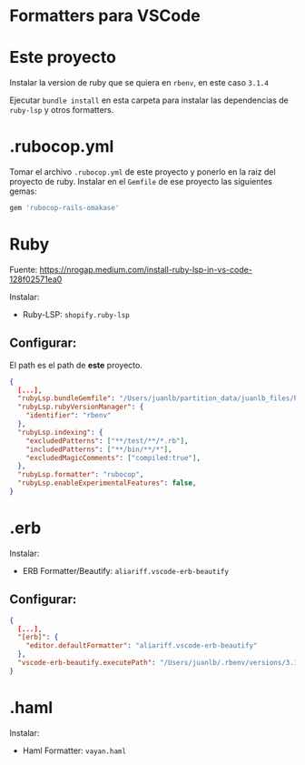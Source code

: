 # Formatters para VSCode
# Este proyecto
Instalar la version de ruby que se quiera en `rbenv`, en este caso `3.1.4`

Ejecutar `bundle install` en esta carpeta para instalar las dependencias de `ruby-lsp` y otros formatters.
# .rubocop.yml
Tomar el archivo `.rubocop.yml` de este proyecto y ponerlo en la raiz del proyecto de ruby.
Instalar en el `Gemfile` de ese proyecto las siguientes gemas:
```ruby
gem 'rubocop-rails-omakase'
```

# Ruby
Fuente: https://nrogap.medium.com/install-ruby-lsp-in-vs-code-128f02571ea0

Instalar:
- Ruby-LSP: `shopify.ruby-lsp`

## Configurar:
El path es el path de **este** proyecto.
```json
{
  [...],
  "rubyLsp.bundleGemfile": "/Users/juanlb/partition_data/juanlb_files/Projects/dotfiles/ruby-lsp/Gemfile",
  "rubyLsp.rubyVersionManager": {
    "identifier": "rbenv"
  },
  "rubyLsp.indexing": {
    "excludedPatterns": ["**/test/**/*.rb"],
    "includedPatterns": ["**/bin/**/*"],
    "excludedMagicComments": ["compiled:true"],
  },
  "rubyLsp.formatter": "rubocop",
  "rubyLsp.enableExperimentalFeatures": false,
}
```

# .erb
Instalar:
- ERB Formatter/Beautify: `aliariff.vscode-erb-beautify`

## Configurar:
```json
{
  [...],
  "[erb]": {
    "editor.defaultFormatter": "aliariff.vscode-erb-beautify"
  },
  "vscode-erb-beautify.executePath": "/Users/juanlb/.rbenv/versions/3.1.4/bin/htmlbeautifier"
}
```

# .haml
Instalar:
- Haml Formatter: `vayan.haml`
